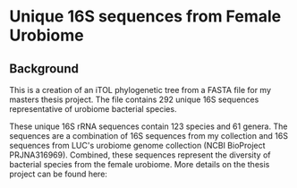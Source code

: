 # Unique 16S sequences from Female Urobiome

## Background
This is a creation of an iTOL phylogenetic tree from a FASTA file for my masters thesis project. The file contains 292 unique 16S sequences representative of urobiome bacterial species.

These unique 16S rRNA sequences contain 123 species and 61 genera. The sequences are a combination of 16S sequences from my collection and 16S sequences from LUC's urobiome genome collection (NCBI BioProject PRJNA316969). Combined, these sequences represent the diversity of bacterial species from the female urobiome. More details on the thesis project can be found here: 




























